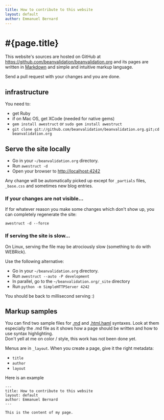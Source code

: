 ```yaml
---
title: How to contribute to this website
layout: default
author: Emmanuel Bernard
---
```


# #{page.title}

This website's sources are hosted on GitHub at 
<https://github.com/beanvalidation/beanvalidation.org> and its pages are written
in [Markdown](http://daringfireball.net/projects/markdown/) and simple and intuitive
markup language.

Send a pull request with your changes and you are done.

## infrastructure

You need to:

* get Ruby
* if on Mac OS, get XCode (needed for native gems)
* `gem install awestruct` or `sudo gem install awestruct`
* `git clone git://github.com/beanvalidation/beanvalidation.org.git;cd beanvalidation.org`

## Serve the site locally

* Go in your `~/beanvalidation.org` directory.  
* Run  `awestruct -d`
* Open your browser to <http://localhost:4242>

Any change will be automatically picked up except for `_partials` files, `_base.css`
and sometimes new blog entries.

### If your changes are not visible...

If for whatever reason you make some changes which don't show up, you can
completely regenerate the site:

    awestruct -d --force

### If serving the site is slow...

On Linux, serving the file may be atrociously slow 
(something to do with WEBRick).

Use the following alternative:

* Go in your `~/beanvalidation.org` directory.  
* Run  `awestruct --auto -P development`
* In parallel, go to the `~/beanvalidation.org/_site` directory
* Run `python -m SimpleHTTPServer 4242`

You should be back to millisecond serving :) 

## Markup samples

You can find two sample files for [.md](/md-sample) and 
[.html.haml](/haml-sample) syntaxes. Look at them especially the .md file as it 
shows how a page should be written and how to use syntax highlighting.          
Don't yell at me on color / style, this work has not been done yet.

Menus are in `_layout`. When you create a page, give it the right metadata:

* `title`
* `author`
* `layout`

Here is an example

    ---
    title: How to contribute to this website
    layout: default
    author: Emmanuel Bernard
	---

	This is the content of my page.